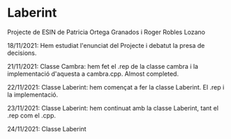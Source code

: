 # Laberint
Projecte de ESIN de Patricia Ortega Granados i Roger Robles Lozano


18/11/2021: Hem estudiat l'enunciat del Projecte i debatut la presa de decisions. 

21/11/2021: Classe Cambra: hem fet el .rep de la classe cambra i la implementació d'aquesta a cambra.cpp. Almost completed. 

22/11/2021: Classe Laberint: hem començat a fer la classe Laberint. El .rep i la implementació. 

23/11/2021: Classe Laberint: hem continuat amb la classe Laberint, tant el .rep com el .cpp. 

24/11/2021: Classe Laberint
